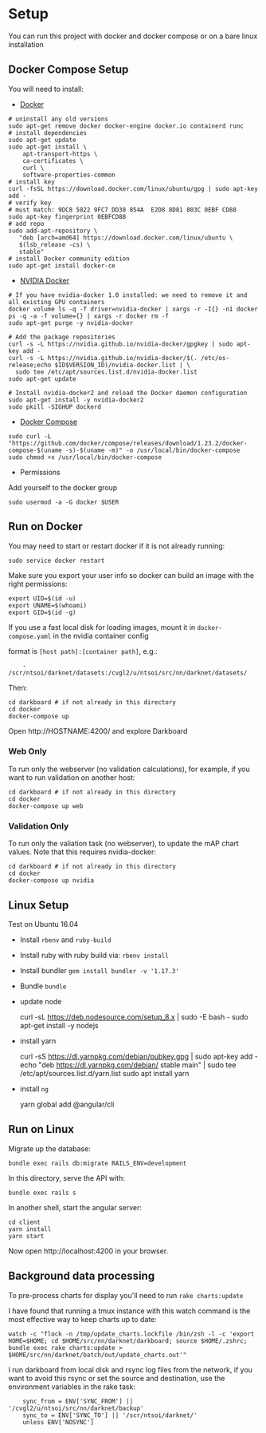 # Setup

You can run this project with docker and docker compose or on a bare linux installation

## Docker Compose Setup

You will need to install:

- [Docker](https://docs.docker.com/install/linux/docker-ce/ubuntu/#install-docker-ce)

```
# uninstall any old versions
sudo apt-get remove docker docker-engine docker.io containerd runc
# install dependencies
sudo apt-get update
sudo apt-get install \
    apt-transport-https \
    ca-certificates \
    curl \
    software-properties-common
# install key
curl -fsSL https://download.docker.com/linux/ubuntu/gpg | sudo apt-key add -
# verify key
# must match: 9DC8 5822 9FC7 DD38 854A  E2D8 8D81 803C 0EBF CD88
sudo apt-key fingerprint 0EBFCD88
# add repo
sudo add-apt-repository \
   "deb [arch=amd64] https://download.docker.com/linux/ubuntu \
   $(lsb_release -cs) \
   stable"
# install Docker community edition
sudo apt-get install docker-ce
```

- [NVIDIA Docker](https://github.com/NVIDIA/nvidia-docker#quickstart)

```
# If you have nvidia-docker 1.0 installed: we need to remove it and all existing GPU containers
docker volume ls -q -f driver=nvidia-docker | xargs -r -I{} -n1 docker ps -q -a -f volume={} | xargs -r docker rm -f
sudo apt-get purge -y nvidia-docker

# Add the package repositories
curl -s -L https://nvidia.github.io/nvidia-docker/gpgkey | sudo apt-key add -
curl -s -L https://nvidia.github.io/nvidia-docker/$(. /etc/os-release;echo $ID$VERSION_ID)/nvidia-docker.list | \
  sudo tee /etc/apt/sources.list.d/nvidia-docker.list
sudo apt-get update

# Install nvidia-docker2 and reload the Docker daemon configuration
sudo apt-get install -y nvidia-docker2
sudo pkill -SIGHUP dockerd
```

- [Docker Compose](https://docs.docker.com/compose/install/#install-compose)

```
sudo curl -L "https://github.com/docker/compose/releases/download/1.23.2/docker-compose-$(uname -s)-$(uname -m)" -o /usr/local/bin/docker-compose
sudo chmod +x /usr/local/bin/docker-compose
```

- Permissions

Add yourself to the docker group

```
sudo usermod -a -G docker $USER
```

## Run on Docker

You may need to start or restart docker if it is not already running:

```
sudo service docker restart
```

Make sure you export your user info so docker can build an image with the right permissions:

```
export UID=$(id -u)
export UNAME=$(whoami)
export GID=$(id -g)
```


If you use a fast local disk for loading images, mount it in `docker-compose.yaml` in the nvidia container config

format is `[host path]:[container path]`, e.g.:
```
    - /scr/ntsoi/darknet/datasets:/cvgl2/u/ntsoi/src/nn/darknet/datasets/
```

Then:

```
cd darkboard # if not already in this directory
cd docker
docker-compose up
```

Open http://HOSTNAME:4200/ and explore Darkboard

### Web Only

To run only the webserver (no validation calculations), for example, if you want to run validation on another host:

```
cd darkboard # if not already in this directory
cd docker
docker-compose up web
```

### Validation Only

To run only the valiation task (no webserver), to update the mAP chart values. Note that this requires nvidia-docker:

```
cd darkboard # if not already in this directory
cd docker
docker-compose up nvidia
```

## Linux Setup

Test on Ubuntu 16.04

 - Install `rbenv` and `ruby-build`

 - Install ruby with ruby build via: `rbenv install`

 - Install bundler `gem install bundler -v '1.17.3'`

 - Bundle `bundle`

 - update node

    curl -sL https://deb.nodesource.com/setup_8.x | sudo -E bash -
    sudo apt-get install -y nodejs

 - install yarn

    curl -sS https://dl.yarnpkg.com/debian/pubkey.gpg | sudo apt-key add -
    echo "deb https://dl.yarnpkg.com/debian/ stable main" | sudo tee /etc/apt/sources.list.d/yarn.list
    sudo apt install yarn

 - install `ng`

    yarn global add @angular/cli

## Run on Linux

Migrate up the database:

    bundle exec rails db:migrate RAILS_ENV=development

In this directory, serve the API with:

    bundle exec rails s

In another shell, start the angular server:

    cd client
    yarn install
    yarn start

Now open http://localhost:4200 in your browser.

## Background data processing

To pre-process charts for display you'll need to run `rake charts:update`

I have found that running a tmux instance with this watch command is the most effective way to keep charts up to date:

    watch -c "flock -n /tmp/update_charts.lockfile /bin/zsh -l -c 'export HOME=$HOME; cd $HOME/src/nn/darknet/darkboard; source $HOME/.zshrc; bundle exec rake charts:update > $HOME/src/nn/darknet/batch/out/update_charts.out'"

I run darkboard from local disk and rsync log files from the network, if you want to avoid this rsync or set the source and destination, use the environment variables in the rake task:

```
    sync_from = ENV['SYNC_FROM'] || '/cvgl2/u/ntsoi/src/nn/darknet/backup'
    sync_to = ENV['SYNC_TO'] || '/scr/ntsoi/darknet/'
    unless ENV['NOSYNC']
```
